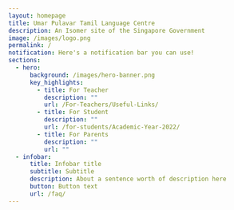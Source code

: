```yaml
---
layout: homepage
title: Umar Pulavar Tamil Language Centre
description: An Isomer site of the Singapore Government
image: /images/logo.png
permalink: /
notification: Here's a notification bar you can use!
sections:
  - hero:
      background: /images/hero-banner.png
      key_highlights:
        - title: For Teacher
          description: ""
          url: /For-Teachers/Useful-Links/
        - title: For Student
          description: ""
          url: /for-students/Academic-Year-2022/
        - title: For Parents
          description: ""
          url: ""
  - infobar:
      title: Infobar title
      subtitle: Subtitle
      description: About a sentence worth of description here
      button: Button text
      url: /faq/
---
```

